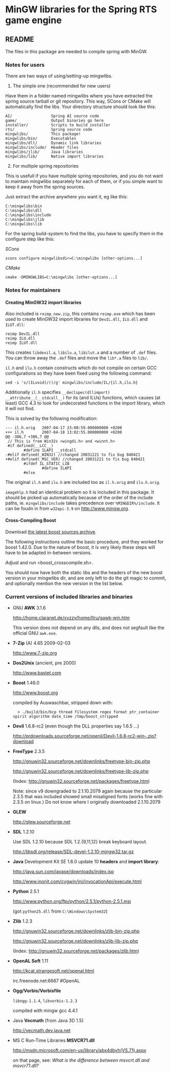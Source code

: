 # MinGW libraries for the Spring RTS game engine

## README

The files in this package are needed to compile spring with MinGW.


### Notes for users

There are two ways of using/setting-up mingwlibs.

1. The simple one (recommended for new users)

Have them in a folder named mingwlibs where you have extracted
the spring source tarball or git repository. This way,
SCons or CMake will automatically find the libs.
Your directory structure should look like this:

	AI/                 Spring AI source code
	game/               Output binaries go here
	installer/          Scripts to build installer
	rts/                Spring source code
	mingwlibs/          This package!
	mingwlibs/bin/      Executables
	mingwlibs/dll/      Dynamic link libraries
	mingwlibs/include/  Header files
	mingwlibs/jlib/     Java libraries
	mingwlibs/lib/      Native import libraries


2. For multiple spring repositories

This is usefull if you have multiple spring repositories,
and you do not want to maintain mingwlibs separately for each of them,
or if you simple want to keep it away from the spring sources.

Just extract the archive anywhere you want it, eg like this:

	C:\mingwlibs\bin
	C:\mingwlibs\dll
	C:\mingwlibs\include
	C:\mingwlibs\jlib
	C:\mingwlibs\lib

For the spring build-system to find the libs, you have to specify them
in the configure step like this:

_SCons_

	scons configure mingwlibsdir=C:\mingwlibs [other-options...]

_CMake_

	cmake -DMINGWLIBS=C:\mingwlibs [other-options...]


### Notes for maintainers

#### Creating MinGW32 import libraries

Also included is `reimp_new.zip`, this contains `reimp.exe` which has been
used to create MinGW32 import libraries for `DevIL.dll`, `ILU.dll` and `ILUT.dll`:

	reimp DevIL.dll
	reimp ILU.dll
	reimp ILUT.dll

This creates `libdevil.a`, `libilu.a`, `libilut.a` and a number of `.def` files.
You can throw away the `.def` files and move the `lib*.a` files to `lib/`.

`il.h` and `ilu.h` contain constructs which do not compile on certain GCC
configurations so they have been fixed using the following command:

	sed -i 's/(ILvoid)/()/g' mingwlibs/include/IL/{il.h,ilu.h}

Additionally `il.h` specifies `__declspec(dllimport) __attribute__(__stdcall__)`
for its (and ILUs) functions, which causes (at least) GCC 4.3 to look for
undecorated functions in the import library, which it will not find.

This is solved by the following modification:

	--- il.h.orig   2007-04-17 23:00:59.000000000 +0200
	+++ il.h        2007-04-18 13:02:55.000000000 +0200
	@@ -386,7 +386,7 @@
	 // This is from Win32s <wingdi.h> and <winnt.h>
	 #if defined(__LCC__)
	        #define ILAPI __stdcall
	-#elif defined(_WIN32) //changed 20031221 to fix bug 840421
	+#elif defined(_MSC_VER) //changed 20031221 to fix bug 840421
	        #ifdef IL_STATIC_LIB
	                #define ILAPI
	        #else

The original `il.h` and `ilu.h` are included too as `il.h.orig` and `ilu.h.orig`.

`imagehlp.h` had an identical problem so it is included in this package. It
should be picked up automatically because of the order of the include paths,
ie. `mingwlibs/include` takes precedence over `%MINGDIR%/include`.
It can be foudn in from `w32api-3.9` on <http://www.mingw.org>.

#### Cross-Compiling Boost

Download [the latest boost sources archive](http://www.boost.org/users/download/).

The following instructions outline the basic procedure,
and they worked for boost 1.42.0.
Due to the nature of boost, it is very likely these steps will have to be adapted
in-between versions.

_Adjust_ and run <boost_crosscompile.sh>.

You should now have both the static libs and the headers of the new boost
version in your mingwlibs dir, and are only left to do the git magic to commit,
and optionally mention the new version in the list below.

### Current versions of included libraries and binaries

* GNU __AWK__ 3.1.6

	<http://home.claranet.de/xyzzy/home/ltru/gawk-win.htm>

	This version does not depend on any dlls, and does not segfault
	like the official GNU `awk.exe`.

* __7-Zip__ (A) 4.65 2009-02-03

	<http://www.7-zip.org>

* __Dos2Unix__ (ancient, pre 2000)

	<http://www.bastet.com>

* __Boost__ 1.46.0

	<http://www.boost.org>

	compiled by Auswaschbar, stripped down with:

		> ./build/bin/bcp thread filesystem regex format ptr_container spirit algorithm date_time /tmp/boost_stripped

* __Devil__ 1.6.8-rc2 (even though the DLL properties say 1.6.5 ...)

	<http://prdownloads.sourceforge.net/openil/Devil-1.6.8-rc2-win-.zip?download>

* __FreeType__ 2.3.5

	<http://gnuwin32.sourceforge.net/downlinks/freetype-bin-zip.php>

	<http://gnuwin32.sourceforge.net/downlinks/freetype-lib-zip.php>

	(Index: <http://gnuwin32.sourceforge.net/packages/freetype.htm>)

	Note: since v9 downgraded to 2.1.10.2079 again because the particular 2.3.5 that
	was included showed small misaligned fonts (works fine with 2.3.5 on linux.)
	Do not know where I originally downloaded 2.1.10.2079

* __GLEW__

	<http://glew.sourceforge.net>

* __SDL__ 1.2.10

	Use SDL 1.2.10 because SDL 1.2.{9,11,12} break keyboard layout.

	<http://libsdl.org/release/SDL-devel-1.2.10-mingw32.tar.gz>

* __Java__ Development Kit SE 1.6.0 update 10 __headers__ and __import library__:

	<http://java.sun.com/javase/downloads/index.jsp>

	<http://www.inonit.com/cygwin/jni/invocationApi/execute.html>

* __Python__ 2.5.1

	<http://www.python.org/ftp/python/2.5.1/python-2.5.1.msi>

	(got `python25.dll` from `C:\Windows\System32`)

* __Zlib__ 1.2.3

	<http://gnuwin32.sourceforge.net/downlinks/zlib-bin-zip.php>

	<http://gnuwin32.sourceforge.net/downlinks/zlib-lib-zip.php>

	(Index: <http://gnuwin32.sourceforge.net/packages/zlib.htm>)

* __OpenAL Soft__ 1.11

	<http://kcat.strangesoft.net/openal.html>

	irc.freenode.net:6667 #OpenAL

* __Ogg/Vorbis/Vorbisfile__

	`libogg-1.1.4`, `libvorbis-1.2.3`

	compiled with mingw gcc 4.4.1

* Java __Vecmath__ (from Java 3D 1.5)

	<http://vecmath.dev.java.net>

* MS C Run-Time Libraries __MSVCR71.dll__

	<http://msdn.microsoft.com/en-us/library/abx4dbyh(VS.71).aspx>

	on that page, see:
		_What is the difference between msvcrt.dll and msvcr71.dll?_
